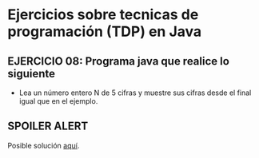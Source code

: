# Ejercicios sobre tecnicas de programación (TDP) en Java

## EJERCICIO 08: Programa java que realice lo siguiente

* Lea un número entero N de 5 cifras y muestre sus cifras desde el final igual que en el ejemplo.

## SPOILER ALERT

Posible solución [aquí](http://puntocomnoesunlenguaje.blogspot.com.es/2012/11/java-ejercicios-basicos-resueltos-5.html).

